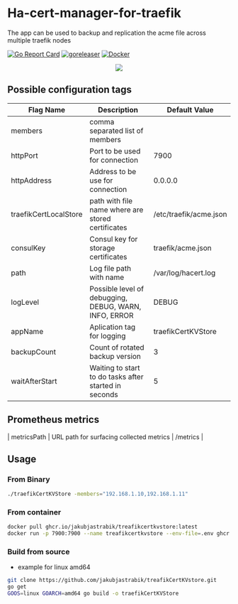 # Ha-cert-manager-for-traefik
The app can be used to backup and replication the acme file across multiple traefik nodes

[![Go Report Card](https://goreportcard.com/badge/github.com/jakubjastrabik/treafikCertKVstore)](https://goreportcard.com/report/github.com/jakubjastrabik/treafikCertKVstore)
[![goreleaser](https://github.com/jakubjastrabik/treafikCertKVstore/actions/workflows/goreleaser.yml/badge.svg)](https://github.com/jakubjastrabik/treafikCertKVstore/actions/workflows/goreleaser.yml)
[![Docker](https://github.com/jakubjastrabik/treafikCertKVstore/actions/workflows/docker-publish.yml/badge.svg)](https://github.com/jakubjastrabik/treafikCertKVstore/actions/workflows/docker-publish.yml)

<p align="center">
  <img src="[http://some_place.com/image.png](https://github.com/jakubjastrabik/treafikCertKVstore/tree/master/docu/images/basic-topo.svg)" />
</p>


## Possible configuration tags

| Flag Name             | Description                                           | Default Value          |
|--                     |--                                                     |--                      |
| members               | comma separated list of members                       |                        |
| httpPort              | Port to be used for connection                        | 7900                   |
| httpAddress           | Address to be use for connection                      | 0.0.0.0                |
| traefikCertLocalStore | path with file name where are stored certificates     | /etc/traefik/acme.json |
| consulKey             | Consul key for storage certificates                   | traefik/acme.json      |
| path                  | Log file path with name                               | /var/log/hacert.log    |
| logLevel              | Possible level of debugging, DEBUG, WARN, INFO, ERROR | DEBUG                  |
| appName               | Aplication tag for logging                            | traefikCertKVStore     |
| backupCount           | Count of rotated backup version                       | 3                      |
| waitAfterStart        | Waiting to start to do tasks after started in seconds | 5                      |

## Prometheus metrics

| metricsPath           |	URL path for surfacing collected metrics              | /metrics	             |

## Usage

### From Binary

``` Bash
./traefikCertKVStore -members="192.168.1.10,192.168.1.11"
```
### From container

``` bash
docker pull ghcr.io/jakubjastrabik/treafikcertkvstore:latest
docker run -p 7900:7900 --name treafikcertkvstore --env-file=.env ghcr.io/jakubjastrabik/treafikcertkvstore 
```

### Build from source

* example for linux amd64
  
``` Bash
git clone https://github.com/jakubjastrabik/treafikCertKVstore.git
go get
GOOS=linux GOARCH=amd64 go build -o traefikCertKVStore 
```
